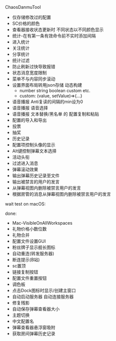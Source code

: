 ChaosDanmuTool

- 仅存储修改过的配置
- SC价格的颜色
- 查看器接收状态更新时 不同状态以不同颜色显示
- 统计-在有第一条有效命令前不实时添加间隔
- 进入统计
- 关注统计
- 分享统计
- 统计过滤
- 防止刷新过快导致报错
- 状态消息宽度限制
- 菜单不与内容同步滚动
- 设置界面布局转用json存储 动态构建
    - number string boolean custom etc.
    - custom: (value, setValue)=>{...}
- 语音播报 Anti复读的间隔的min设为0
- 语音播报 语音选择
- 语音播报 文本替换/黑名单 的 配置复制和粘贴
- 配置的导入和导出
- 投票
- 抽奖
- 历史记录
- 配置项控制头像的显示
- Alt键控制弹幕文本选择
- 活动头衔
- 过滤进入消息
- 弹幕滚动效果
- 输出弹幕历史记录至文件
- 输出被禁言的用户的发言
- 从弹幕视图内删除被禁言用户的发言
- 根据房管的消息从弹幕视图内删除被禁言用户的发言

wait test on macOS:

done:

- Mac-VisibleOnAllWorkspaces
- 礼物价格小数位数
- 礼物合并
- 配置文件设置GUI
- 粉丝牌子显示舰长图标
- 自动重连(转发服务器)
- 断连提示(B站)
- sc置顶
- 链接复制按钮
- 配置文件重置按钮
- 调色板
- 点击Dock图标时显示/创建主窗口
- 自动启动服务器 自动连接服务器
- 修复残影
- 自动保存弹幕查看器大小
- 主题切换
- 中文配置名
- 弹幕查看器悬浮窗吸附
- 获取房间弹幕历史记录